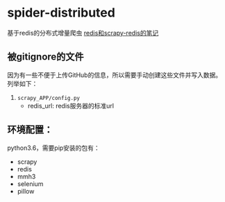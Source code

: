 # spider-distributed
基于redis的分布式增量爬虫
[redis和scrapy-redis的笔记](redis-note.md)
## 被gitignore的文件
因为有一些不便于上传GitHub的信息，所以需要手动创建这些文件并写入数据。列举如下：
1. `scrapy_APP/config.py`
    + redis_url: redis服务器的标准url
## 环境配置：
python3.6，需要pip安装的包有：
+ scrapy
+ redis
+ mmh3
+ selenium
+ pillow

